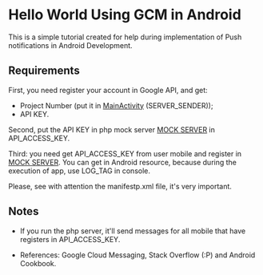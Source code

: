 Hello World Using GCM in Android
==================================
This is a simple tutorial created for help during implementation of Push notifications in Android Development.

Requirements
-------------

First, you need register your account in Google API, and get:
* Project Number (put it in [MainActivity](https://github.com/brunogabriel/helloWorldGCMAndroid/blob/master/HelloGCM/src/br/example/hellogcm/MainActivity.java) (SERVER_SENDER));
* API KEY.

Second, put the API KEY in php mock server [MOCK SERVER](https://github.com/brunogabriel/helloWorldGCMAndroid/blob/master/mock_server.php) in API_ACCESS_KEY.

Third: you need get API_ACCESS_KEY from user mobile and register in [MOCK SERVER](https://github.com/brunogabriel/helloWorldGCMAndroid/blob/master/mock_server.php). You can get in Android resource, because during the execution of app, use LOG_TAG in console.

Please, see with attention the manifestp.xml file, it's very important.


Notes
------

* If you run the php server, it'll send messages for all mobile that have registers in API_ACCESS_KEY.

* References: Google Cloud Messaging, Stack Overflow (:P) and Android Cookbook.





